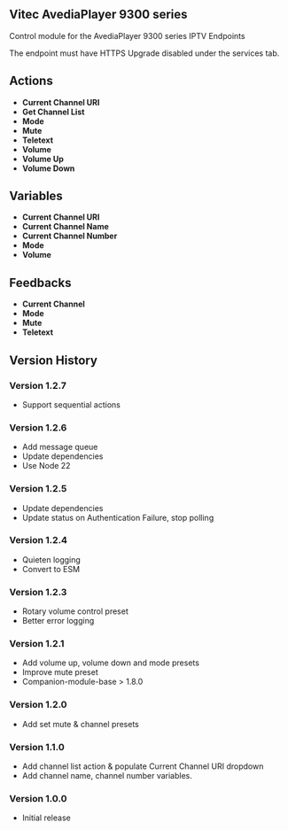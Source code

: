 ## Vitec AvediaPlayer 9300 series

Control module for the AvediaPlayer 9300 series IPTV Endpoints

The endpoint must have HTTPS Upgrade disabled under the services tab.

## Actions

- **Current Channel URI**
- **Get Channel List**
- **Mode**
- **Mute**
- **Teletext**
- **Volume**
- **Volume Up**
- **Volume Down**

## Variables

- **Current Channel URI**
- **Current Channel Name**
- **Current Channel Number**
- **Mode**
- **Volume**

## Feedbacks

- **Current Channel**
- **Mode**
- **Mute**
- **Teletext**

## Version History

### Version 1.2.7

- Support sequential actions

### Version 1.2.6

- Add message queue
- Update dependencies
- Use Node 22

### Version 1.2.5

- Update dependencies
- Update status on Authentication Failure, stop polling

### Version 1.2.4

- Quieten logging
- Convert to ESM

### Version 1.2.3

- Rotary volume control preset
- Better error logging

### Version 1.2.1

- Add volume up, volume down and mode presets
- Improve mute preset
- Companion-module-base > 1.8.0

### Version 1.2.0

- Add set mute & channel presets

### Version 1.1.0

- Add channel list action & populate Current Channel URI dropdown
- Add channel name, channel number variables.

### Version 1.0.0

- Initial release
